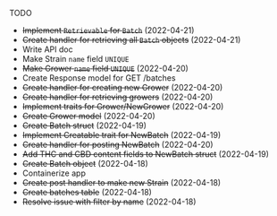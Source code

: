  TODO

- ~~Implement `Retrievable` for `Batch`~~ (2022-04-21)
- ~~Create handler for retrieving all `Batch` objects~~ (2022-04-21)
- Write API doc
- Make Strain `name` field `UNIQUE`
- ~~Make Grower `name` field `UNIQUE`~~ (2022-04-20)
- Create Response model for GET /batches
- ~~Create handler for creating new Grower~~ (2022-04-20)
- ~~Create handler for retrieving growers~~ (2022-04-20)
- ~~Implement traits for Grower/NewGrower~~ (2022-04-20)
- ~~Create Grower model~~ (2022-04-20)
- ~~Create Batch struct~~ (2022-04-19)
- ~~Implement Creatable trait for NewBatch~~ (2022-04-19)
- ~~Create handler for posting NewBatch~~ (2022-04-20)
- ~~Add THC and CBD content fields to NewBatch struct~~ (2022-04-19)
- ~~Create Batch object~~ (2022-04-18)
- Containerize app
- ~~Create post handler to make new Strain~~ (2022-04-18)
- ~~Create batches table~~ (2022-04-18)
- ~~Resolve issue with filter by name~~ (2022-04-18)
